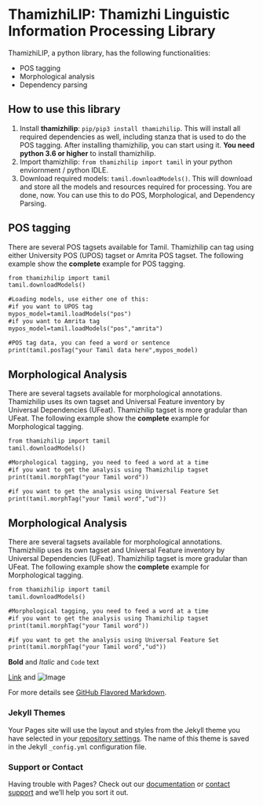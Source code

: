 # ThamizhiLIP: Thamizhi Linguistic Information Processing Library
ThamizhiLIP, a python library, has the following functionalities:
- POS tagging
- Morphological analysis
- Dependency parsing

## How to use this library
1. Install **thamizhilip**: `pip/pip3 install thamizhilip`. This will install all required dependencies as well, including stanza that is used to do the POS tagging. After installing thamizhilip, you can start using it. **You need python 3.6 or higher** to install thamizhilip.
2. Import thamizhilip: `from thamizhilip import tamil` in your python enviornment / python IDLE.
3. Download required models: `tamil.downloadModels()`. This will download and store all the models and resources required for processing.
You are done, now. You can use this to do POS, Morphological, and Dependency Parsing.


## POS tagging
There are several POS tagsets available for Tamil. Thamizhilip can tag using either University POS (UPOS) tagset or Amrita POS tagset.
The following example show the **complete** example for POS tagging.

```markdown
from thamizhilip import tamil
tamil.downloadModels()

#Loading models, use either one of this:
#if you want to UPOS tag
mypos_model=tamil.loadModels("pos")
#if you want to Amrita tag
mypos_model=tamil.loadModels("pos","amrita")

#POS tag data, you can feed a word or sentence
print(tamil.posTag("your Tamil data here",mypos_model)

```

## Morphological Analysis
There are several tagsets available for morphological annotations. Thamizhilip uses its own tagset and Universal Feature inventory by Universal Dependencies (UFeat). Thamizhilip tagset is more gradular than UFeat.
The following example show the **complete** example for Morphological tagging.

```markdown
from thamizhilip import tamil
tamil.downloadModels()

#Morphological tagging, you need to feed a word at a time
#if you want to get the analysis using Thamizhilip tagset
print(tamil.morphTag("your Tamil word"))

#if you want to get the analysis using Universal Feature Set
print(tamil.morphTag("your Tamil word","ud"))

```


## Morphological Analysis
There are several tagsets available for morphological annotations. Thamizhilip uses its own tagset and Universal Feature inventory by Universal Dependencies (UFeat). Thamizhilip tagset is more gradular than UFeat.
The following example show the **complete** example for Morphological tagging.

```markdown
from thamizhilip import tamil
tamil.downloadModels()

#Morphological tagging, you need to feed a word at a time
#if you want to get the analysis using Thamizhilip tagset
print(tamil.morphTag("your Tamil word"))

#if you want to get the analysis using Universal Feature Set
print(tamil.morphTag("your Tamil word","ud"))

```

**Bold** and _Italic_ and `Code` text

[Link](url) and ![Image](src)


For more details see [GitHub Flavored Markdown](https://guides.github.com/features/mastering-markdown/).

### Jekyll Themes

Your Pages site will use the layout and styles from the Jekyll theme you have selected in your [repository settings](https://github.com/sarves/thamizhilip/settings). The name of this theme is saved in the Jekyll `_config.yml` configuration file.

### Support or Contact

Having trouble with Pages? Check out our [documentation](https://docs.github.com/categories/github-pages-basics/) or [contact support](https://support.github.com/contact) and we’ll help you sort it out.
